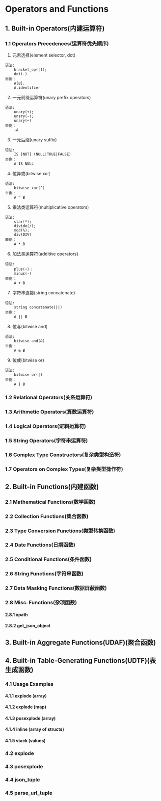 # Operators and Functions
## 1. Built-in Operators(内建运算符)
### 1.1 Operators Precedences(运算符优先顺序)
1. 元素选择(element selector, dot)<br>
```
语法:
    bracket_op([]);
    dot(.)
举例：
    A[B];
    A.identifier
```
2. 一元前缀运算符(unary prefix operators)<br>
```
语法:
    unary(+);
    unary(-);
    unary(~)
举例：
    -A
```
3. 一元后缀(unary suffix)<br>
```
语法:
    IS [NOT] (NULL|TRUE|FALSE)
举例：
    A IS NULL
```
4. 位异或(bitwise xor)<br>
```
语法:
    bitwise xor(^)
举例：
    A ^ B
```
5. 乘法类运算符(multiplicative operators)<br>
```
语法:
    star(*);
    divide(/);
    mod(%);
    div(DIV)
举例：
    A * B
```
6. 加法类运算符(additive operators)<br>
```
语法:
    plus(+)；
    minus(-)
举例：
    A + B
```
7. 字符串连接(string concatenate)<br>
```
语法:
    string concatenate(||)
举例：
    A || B
```
8. 位与(bitwise and)<br>
```
语法:
    bitwise and(&)
举例：
    A & B
```
9.  位或(bitwise or)<br>
```
语法:
    bitwise or(|)
举例：
    A | B
```
### 1.2 Relational Operators(关系运算符)
### 1.3 Arithmetic Operators(算数运算符)
### 1.4 Logical Operators(逻辑运算符)
### 1.5 String Operators(字符串运算符)
### 1.6 Complex Type Constructors(复杂类型构造符)
### 1.7 Operators on Complex Types(复杂类型操作符)
## 2. Built-in Functions(内建函数)
### 2.1 Mathematical Functions(数学函数)

### 2.2 Collection Functions(集合函数)
### 2.3 Type Conversion Functions(类型转换函数)
### 2.4 Date Functions(日期函数)
### 2.5 Conditional Functions(条件函数)
### 2.6 String Functions(字符串函数)
### 2.7 Data Masking Functions(数据屏蔽函数)
### 2.8 Misc. Functions(杂项函数)
#### 2.8.1 xpath
#### 2.8.2 get_json_object
## 3. Built-in Aggregate Functions(UDAF)(聚合函数)
## 4. Built-in Table-Generating Functions(UDTF)(表生成函数)
### 4.1 Usage Examples
#### 4.1.1 explode (array)
#### 4.1.2 explode (map)
#### 4.1.3 posexplode (array)
#### 4.1.4 inline (array of structs)
#### 4.1.5 stack (values)
### 4.2 explode
### 4.3 posexplode
### 4.4 json_tuple
### 4.5 parse_url_tuple